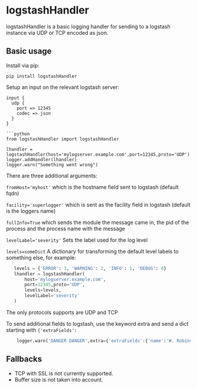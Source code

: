 # logstashHandler

logstashHandler is a basic logging handler for sending to a logstash instance via UDP or TCP encoded as json.

## Basic usage

Install via pip:

`pip install logstashHandler`

Setup an input on the relevant logstash server:

```
input { 
  udp {
    port => 12345
    codec => json
  }
}

```python
from logstashHandler import logstashHandler

lhandler = logstashHandler(host='mylogserver.example.com',port=12345,proto='UDP')
logger.addHandler(lhandler)
logger.warn("Something went wrong")
```

There are three additional arguments: 

`fromHost='myhost'` which is the hostname field sent to logstash (default fqdn)

`facility='superlogger'` which is sent as the facility field in logstash (default is the loggers name)

`fullInfo=True` which sends the module the message came in, the pid of the process and the process name with the message

`levelLabel='severity'` Sets the label used for the log level

`levels=someDict` A dictionary for transforming the default level labels to something else, for example:

```python
   levels = {'ERROR': 3, 'WARNING': 2, 'INFO': 1, 'DEBUG': 0}
   lhandler = logstashHandler(
       host='mylogserver.example.com', 
       port=12345,proto='UDP',
       levels=levels,
       levelLabel='severity'
   )
```

The only protocols supports are UDP and TCP

To send additional fields to logstash, use the keyword extra and send a dict starting with `{'extraFields':`


```python
    logger.warn('DANGER DANGER',extra={'extraFields':{'name':'W. Robinsson', 'planet':'Unkown'}})
```



## Fallbacks

* TCP with SSL is not currently supported.
* Buffer size is not taken into account.

